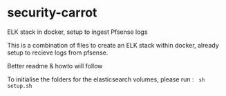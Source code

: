 # security-carrot
ELK stack in docker, setup to ingest Pfsense logs

This is a combination of files to create an ELK stack within docker, already setup to recieve logs from pfsense.

Better readme & howto will follow

To initialise the folders for the elasticsearch volumes, please run :
``` sh setup.sh```


